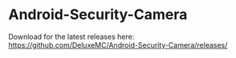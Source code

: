 # Android-Security-Camera


Download for the latest releases here: https://github.com/DeluxeMC/Android-Security-Camera/releases/
